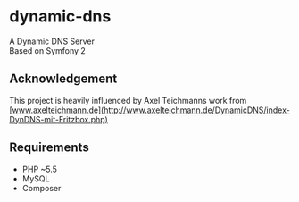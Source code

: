 dynamic-dns
===========

A Dynamic DNS Server  
Based on Symfony 2

## Acknowledgement

This project is heavily influenced by Axel Teichmanns work from [www.axelteichmann.de](http://www.axelteichmann.de/DynamicDNS/index-DynDNS-mit-Fritzbox.php)

## Requirements

* PHP ~5.5
* MySQL
* Composer
